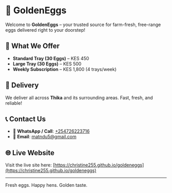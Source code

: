 # 🥚 GoldenEggs

Welcome to **GoldenEggs** – your trusted source for farm-fresh, free-range eggs delivered right to your doorstep!

## 🚚 What We Offer

- **Standard Tray (30 Eggs)** – KES 450  
- **Large Tray (30 Eggs)** – KES 500  
- **Weekly Subscription** – KES 1,800 (4 trays/week)

## 📍 Delivery

We deliver all across **Thika** and its surrounding areas. Fast, fresh, and reliable!

## 📞 Contact Us

- 📱 **WhatsApp / Call**: [+254726223716](https://wa.me/254726223716?text=Hello%20GoldenEggs,%20I%20would%20like%20to%20place%20an%20order.)
- 📧 **Email**: matndu5@gmail.com

## 🌐 Live Website

Visit the live site here: [https://christine255.github.io/goldeneggs](https://christine255.github.io/goldeneggs)

---

Fresh eggs. Happy hens. Golden taste.
